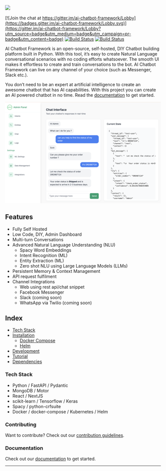 <img src="https://i.ibb.co/vLR1wpG/logo.png" width="280"/>

[![Join the chat at https://gitter.im/ai-chatbot-framework/Lobby](https://badges.gitter.im/ai-chatbot-framework/Lobby.svg)](https://gitter.im/ai-chatbot-framework/Lobby?utm_source=badge&utm_medium=badge&utm_campaign=pr-badge&utm_content=badge) [![Build Status](https://github.com/alfredfrancis/ai-chatbot-framework/actions/workflows/evaluate-backend.yml/badge.svg)](https://github.com/alfredfrancis/ai-chatbot-framework/actions/workflows/evaluate-backend.yml) [![Build Status](https://github.com/alfredfrancis/ai-chatbot-framework/actions/workflows/evaluate-frontend.yml/badge.svg)](https://github.com/alfredfrancis/ai-chatbot-framework/actions/workflows/evaluate-frontend.yml)


AI Chatbot Framework is an open-source, self-hosted, DIY Chatbot building platform built in Python. With this tool, it’s easy to create Natural Language conversational scenarios with no coding efforts whatsoever. 
The smooth UI makes it effortless to create and train conversations to the bot. AI Chatbot Framework can live on any channel of your choice (such as Messenger, Slack etc.).

You don’t need to be an expert at artificial intelligence to create an awesome chatbot that has AI capabilities. With this project you can create an AI powered chatbot in no time.  Read the [documentation](docs/README.md) to get started.

![](docs/screenshots/admin_chat_screenshot.png)

## Features
- Fully Self Hosted
- Low Code, DIY, Admin Dashboard
- Multi-turn Conversations
- Advanced Natural Language Understanding (NLU)
  - Spacy Word Embeddings
  - Intent Recognition (ML)
  - Entity Extraction (ML)
  - Zero shot NLU using Large Language Models (LLMs)
- Persistent Memory & Context Management
- API request fulfilment
- Channel Integrations
  - Web using rest api/chat snippet
  - Facebook Messenger
  - Slack (coming soon)
  - WhatsApp via Twilio (coming soon)


## Index

* [Tech Stack](#tech-stack)
* [Installation](#installation)
  * [Docker Compose](#using-docker-compose)
  * [Helm](#using-helm)
* [Development](#development)
* [Tutorial](#tutorial)
* [Dependencies](#dependencies-documentations)

### Tech Stack

 - Python / FastAPI / Pydantic
 - MongoDB / Motor
 - React / NextJS
 - scikit-learn / Tensorflow / Keras
 - Spacy / python-crfsuite
 - Docker / docker-compose / Kubernetes / Helm

### Contributing

Want to contribute? Check out our [contribution guidelines](CONTRIBUTING.md).

### Documentation

Check out our [documentation](docs/README.md) to get started.

<hr></hr>

